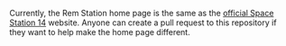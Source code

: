Currently, the Rem Station home page is the same as the [official Space Station 14](spacestation14.com) website. Anyone can create a pull request to this repository if they want to help make the home page different.
